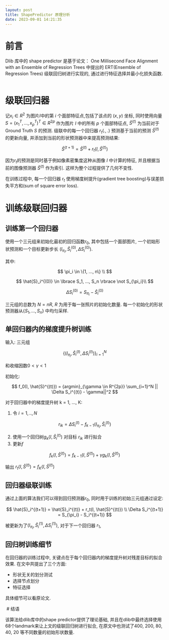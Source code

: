 ```yaml
---
layout: post
title: ShapePredictor 原理分析
date: 2023-09-01 14:21:35
---
```






# 前言

Dlib 库中的 shape predictor 是基于论文： One Millisecond Face Alignment with an Ensemble of Regression Trees 中提出的 ERT(Ensemble of Regression Trees) 级联回归树进行实现的, 通过进行特征选择并最小化损失函数.

<img src="intro.png" alt="" style="max-width:100%; height:auto;">

<!-- more -->

# 级联回归器

记$x_i \in R^2$ 为图片$I$中的第 $i$ 个面部特征点,包括了该点的 $(x,y)$ 坐标, 同时使用向量 $S = (x_1^T, ..., x_p^T)^T \in R^{2p}$ 作为图片 $I$ 中的所有 $p$ 个面部特征点, $\hat{S}^{(t)}$ 为当前对于 Ground Truth $S$ 的预测. 级联中的每一个回归器 $r_t( . , . )$ 预测基于当前的预测 $\hat{S}^{(t)}$ 的更新向量, 并添加到当前的形状预测器中来提高预测结果:

$$
\hat{S}^{(t+1)} = \hat{S}^{(t)} + r_t(I, \hat{S}^{(t)})
$$

因为$r_t$的预测是同时基于例如像素密集度这种从图像 $I$ 中计算的特征, 并且根据当前的图像预测器 $\hat{S}^{(t)}$ 作为索引. 这样为整个过程提供了几何不变性.

在训练过程中, 每一个回归器 $r_t$ 使用梯度树提升(gradient tree boosting)与误差损失平方和(sum of square error loss).

# 训练级联回归器


## 训练第一个回归器

使用一个三元组来初始化最初的回归函数$r_0$, 其中包括一个面部图片, 一个初始形状预测和一个目标更新步长 $(I_{\pi_i}, \hat{S}_i^{(0)}, \Delta S_i^{(0)})$.

其中:

$$ \pi_i \in \{1, ..., n\} \\ $$

$$ \hat{S}_i^{(0)} \in \lbrace S_1, ..., S_n \rbrace \not  S_{\pi_i}\\ $$

$$ \Delta S_i^{(0)} = S_{\pi_i} - \hat{S}_i^{(0)}
$$


三元组的总数为 $N = nR$, $R$ 为用于每一张照片的初始化数量. 每一个初始化的形状预测器从$\{ S_1, ..., S_n\}$ 中均匀采样.

## 单回归器内的梯度提升树训练

输入: 三元组 

$$\{(I_{\pi_i}, \hat{S}_i^{(t)}, \Delta S_i^{(t)})\}_{i=1}^N$$

 和收缩因数$0 < \gamma < 1$

初始化:

$$
f_0(I, \hat{S}^{(t)}) = {argmin}_{\gamma \in R^{2p}} \sum_{i=1}^N || \Delta S_i^{(t)} - \gamma||^2
$$

对于回归器中的梯度提升树 k = 1, ..., K:
1. 令 $i = 1, .., N$


$$
r_{ik} =  \Delta S_i^{(t)} - f_{k-1}(I_{\pi_i}, \hat{S}_i^{(t)})
$$


2. 使用一个回归树$g_k(I, \hat{S}_i^{(t)})$ 对目标 $r_{ik}$ 进行拟合
3. 更新$f$


$$
f_k(I, \hat{S}^{(t)}) = f_{k-1}(I, \hat{S}^{(t)}) + \gamma g_k(I, \hat{S}^{(t)})
$$

输出 $r_t(I, \hat{S}^{(t)}) = f_K(I, \hat{S}^{(t)})$

## 回归器级联训练

通过上面的算法我们可以得到回归预测器$r_0$, 同时用于训练的初始三元组通过设定:

$$
\hat{S}_i^{(t+1)} = \hat{S}_i^{(t)} + r_t(I, \hat{S}^{(t)}) \\
\Delta S_i^{(t+1)} = S_{\pi_i} - S_i^{(t+1)}
$$

被更新为了$(I_{\pi_i}, \hat{S}_i^{(1)}, \Delta S_i^{(1)})$, 对于下一个回归器 $r_1$, 

## 回归树训练细节

在回归器的训练过程中, 关键点在于每个回归器内的梯度提升树对残差目标的拟合效果. 在文中共提出了三个方面:

- 形状无关的划分测试
- 选择节点划分
- 特征选择

具体细节可以看原论文.



<img src="image.png" alt="" style="max-width:100%; height:auto;">
# 结语

该算法给dlib库中的shape predictor提供了理论基础, 并且在dlib中最终选择使用68个landmark来让上文的级联回归树进行拟合, 在原文中也测试了400, 200, 80, 40, 20 等不同数量的初始形状数量.


<img src="conclu.png" alt="" style="max-width:100%; height:auto;">







